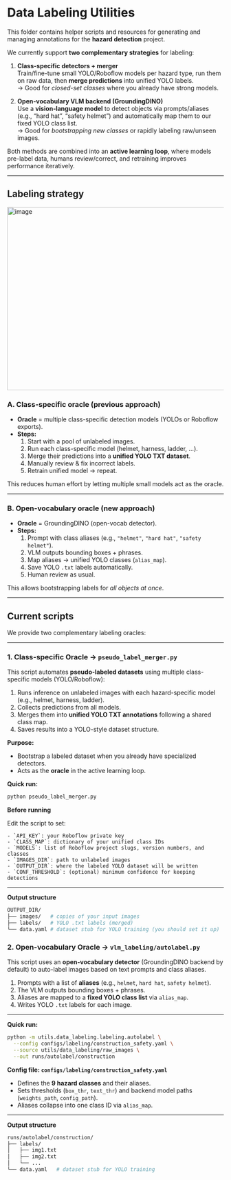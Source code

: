 # Data Labeling Utilities

This folder contains helper scripts and resources for generating and managing annotations for the **hazard detection** project.  

We currently support **two complementary strategies** for labeling:

1. **Class-specific detectors + merger**  
   Train/fine-tune small YOLO/Roboflow models per hazard type, run them on raw data, then **merge predictions** into unified YOLO labels.  
   → Good for *closed-set classes* where you already have strong models.

2. **Open-vocabulary VLM backend (GroundingDINO)**  
   Use a **vision-language model** to detect objects via prompts/aliases (e.g., “hard hat”, “safety helmet”) and automatically map them to our fixed YOLO class list.  
   → Good for *bootstrapping new classes* or rapidly labeling raw/unseen images.

Both methods are combined into an **active learning loop**, where models pre-label data, humans review/correct, and retraining improves performance iteratively.

---

## Labeling strategy

<img width="578" height="425" alt="image" src="https://github.com/user-attachments/assets/3b4d5c5c-bd69-415c-bbdb-32fc0d47b22c" />

### A. Class-specific oracle (previous approach)
- **Oracle** = multiple class-specific detection models (YOLOs or Roboflow exports).
- **Steps:**
  1. Start with a pool of unlabeled images.
  2. Run each class-specific model (helmet, harness, ladder, …).
  3. Merge their predictions into a **unified YOLO TXT dataset**.
  4. Manually review & fix incorrect labels.
  5. Retrain unified model → repeat.

This reduces human effort by letting multiple small models act as the oracle.

---

### B. Open-vocabulary oracle (new approach)
- **Oracle** = GroundingDINO (open-vocab detector).
- **Steps:**
  1. Prompt with class aliases (e.g., `"helmet"`, `"hard hat"`, `"safety helmet"`).
  2. VLM outputs bounding boxes + phrases.
  3. Map aliases → unified YOLO classes (`alias_map`).
  4. Save YOLO `.txt` labels automatically.
  5. Human review as usual.

This allows bootstrapping labels for *all objects at once*.

---

## Current scripts

We provide two complementary labeling oracles:

---

### 1. Class-specific Oracle → `pseudo_label_merger.py`

This script automates **pseudo-labeled datasets** using multiple class-specific models (YOLO/Roboflow):

1. Runs inference on unlabeled images with each hazard-specific model (e.g., helmet, harness, ladder).  
2. Collects predictions from all models.  
3. Merges them into **unified YOLO TXT annotations** following a shared class map.  
4. Saves results into a YOLO-style dataset structure.

**Purpose:**  
- Bootstrap a labeled dataset when you already have specialized detectors.  
- Acts as the **oracle** in the active learning loop.

**Quick run:**
```bash
python pseudo_label_merger.py
```
**Before running**

Edit the script to set:
```
- `API_KEY`: your Roboflow private key  
- `CLASS_MAP`: dictionary of your unified class IDs  
- `MODELS`: list of Roboflow project slugs, version numbers, and classes  
- `IMAGES_DIR`: path to unlabeled images  
- `OUTPUT_DIR`: where the labeled YOLO dataset will be written  
- `CONF_THRESHOLD`: (optional) minimum confidence for keeping detections  
```
---

**Output structure**

```bash
OUTPUT_DIR/
├── images/   # copies of your input images
├── labels/   # YOLO .txt labels (merged)
└── data.yaml # dataset stub for YOLO training (you should set it up)
```
### 2. Open-vocabulary Oracle → `vlm_labeling/autolabel.py`

This script uses an **open-vocabulary detector** (GroundingDINO backend by default) to auto-label images based on text prompts and class aliases.

1. Prompts with a list of **aliases** (e.g., `helmet`, `hard hat`, `safety helmet`).  
2. The VLM outputs bounding boxes + phrases.  
3. Aliases are mapped to a **fixed YOLO class list** via `alias_map`.  
4. Writes YOLO `.txt` labels for each image.  

---

**Quick run:**

```bash
python -m utils.data_labeling.labeling.autolabel \
  --config configs/labeling/construction_safety.yaml \
  --source utils/data_labeling/raw_images \
  --out runs/autolabel/construction
```
**Config file: `configs/labeling/construction_safety.yaml`**

- Defines the **9 hazard classes** and their aliases.  
- Sets thresholds (`box_thr`, `text_thr`) and backend model paths (`weights_path`, `config_path`).  
- Aliases collapse into one class ID via `alias_map`.  

---

**Output structure**

```bash
runs/autolabel/construction/
├── labels/
│   ├── img1.txt
│   ├── img2.txt
│   └── ...
└── data.yaml   # dataset stub for YOLO training
```



